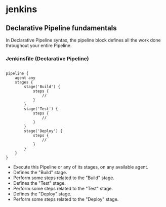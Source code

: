 # jenkins


## Declarative Pipeline fundamentals

In Declarative Pipeline syntax, the pipeline block defines all the work done throughout your entire Pipeline.

### Jenkinsfile (Declarative Pipeline)

```

pipeline {
    agent any 
    stages {
        stage('Build') { 
            steps {
                // 
            }
        }
        stage('Test') { 
            steps {
                // 
            }
        }
        stage('Deploy') { 
            steps {
                // 
            }
        }
    }
}

```

- Execute this Pipeline or any of its stages, on any available agent.
- Defines the "Build" stage.
- Perform some steps related to the "Build" stage.
- Defines the "Test" stage.
- Perform some steps related to the "Test" stage.
- Defines the "Deploy" stage.
- Perform some steps related to the "Deploy" stage.
